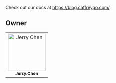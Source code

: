 Check out our docs at https://blog.caffreygo.com/.

## Owner
<table>
  <td align="center">
    <a href="https://github.com/caffreygo">
    <img src="https://avatars.githubusercontent.com/u/38683425?v=4" width="120px;" alt="Jerry Chen"/><br /><sub><b>Jerry Chen</b></sub></a>
  </td>
</table>


